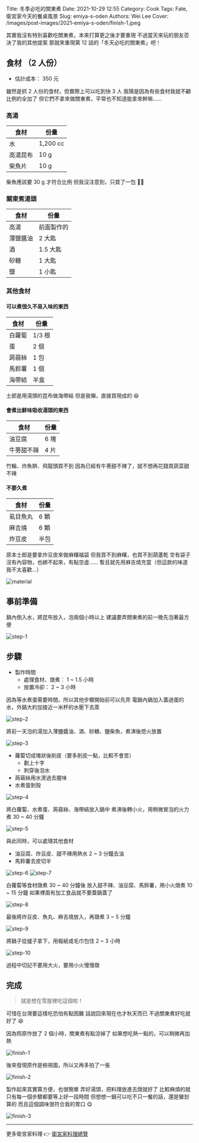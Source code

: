 Title: 冬季必吃的關東煮
Date: 2021-10-29 12:55
Category: Cook
Tags: Fate, 衛宮家今天的餐桌風景
Slug: emiya-s-oden
Authors: Wei Lee
Cover: /images/post-images/2021-emiya-s-oden/finish-1.jpeg

其實我沒有特別喜歡吃關東煮，本來打算更之後才要重現
不過當天來玩的朋友否決了我的其他提案
那就來重現第 12 話的「冬天必吃的關東煮」吧！

<!--more-->

## 食材 （2 人份）
* 估計成本： 350 元

雖然是抓 2 人份的食材，但實際上可以吃到快 3 人
我猜是因為有些食材我就不顧比例的全加了
但它們不拿來做關東煮，平常也不知道能拿來幹嘛......

### 高湯

| 食材 | 份量 |
|---|---|
| 水 | 1,200 cc |
| 高湯昆布 | 10 g |
| 柴魚片 | 10 g |

柴魚應該要 30 g 才符合比例
但我沒注意到，只買了一包 🤷‍♂️

### 關東煮湯頭

| 食材 | 份量 |
|---|---|
| 高湯 | 前面製作的 |
| 薄鹽醬油 | 2 大匙 |
| 酒 | 1.5 大匙 |
| 砂糖 | 1 大匙 |
| 鹽 | 1 小匙 |

### 其他食材

#### 可以煮很久不易入味的東西

| 食材 | 份量 |
|---|---|
| 白蘿蔔 | 1/3 根|
| 蛋 | 2 個 |
| 蒟蒻絲 | 1 包 |
| 馬鈴薯 | 1 個 |
| 海帶結 | 半盒 |

士郎是用湯頭的昆布做海帶結
但是我懶，直接買現成的 😆

#### 會煮出鮮味吸收湯頭的東西

| 食材 | 份量 |
|---|---|
| 油豆腐 | 6 塊 |
| 牛蒡甜不辣 | 4 片|

竹輪、炸魚餅、飛龍頭買不到
因為已經有牛蒡甜不辣了，就不想再花錢買蔬菜甜不辣

#### 不要久煮

| 食材 | 份量 |
|---|---|
| 虱目魚丸 | 6 顆 |
| 麻吉燒 | 6 顆 |
| 炸豆皮 | 半包 |

原本士郎是要拿炸豆皮來做麻糬福袋
但我買不到麻糬，也買不到葫蘆乾
空有袋子沒有內容物，也綁不起來，有點空虛......
暫且就先用麻吉燒充當（但這款的味道我不太喜歡...）

![material](/images/post-images/2021-emiya-s-oden/material.jpeg)

## 事前準備

鍋內倒入水，將昆布放入，泡兩個小時以上
建議要弄關東煮的前一晚先泡著最方便

![step-1](/images/post-images/2021-emiya-s-oden/step-1.jpeg)

## 步驟
* 製作時間
    * 處理食材、燉煮： 1 ~ 1.5 小時
    * 放置冷卻： 2 ~ 3 小時

因為等水煮蛋需要時間，所以其他步驟開始前可以先弄
電鍋內鍋加入蓋過蛋的水，外鍋大約加接近一米杯的水壓下去蒸

![step-2](/images/post-images/2021-emiya-s-oden/step-2.jpeg)

將前一天泡的湯加入薄鹽醬油、酒、砂糖、鹽柴魚，煮沸後熄火放置

![step-3](/images/post-images/2021-emiya-s-oden/step-3.jpeg)

* 蘿蔔切成塊狀後削皮（要多削皮一點，比較不會苦）
    * 劃上十字
    * 刺穿後泡水
* 蒟蒻絲用水燙過去腥味
* 水煮蛋剝殼

![step-4](/images/post-images/2021-emiya-s-oden/step-4.jpeg)

將白蘿蔔、水煮蛋、蒟蒻絲、海帶結放入鍋中
煮沸後轉小火，用稍微冒泡的火力煮 30 ~ 40 分鐘

![step-5](/images/post-images/2021-emiya-s-oden/step-5.jpeg)

與此同時，可以處理其他食材

* 油豆腐、炸豆皮、甜不辣用熱水 2 ~ 3 分鐘去油
* 馬鈴薯去皮切半

![step-6](/images/post-images/2021-emiya-s-oden/step-6.jpeg)
![step-7](/images/post-images/2021-emiya-s-oden/step-7.jpeg)


白蘿蔔等食材燉煮 30 ~ 40 分鐘後
放入甜不辣、油豆腐、馬鈴薯，用小火燉煮 10 ~ 15 分鐘
如果裡面有加工食品就不要蓋鍋蓋了

![step-8](/images/post-images/2021-emiya-s-oden/step-8.jpeg)

最後將炸豆皮、魚丸、麻吉燒放入，再燉煮 3 ~ 5 分鐘

![step-9](/images/post-images/2021-emiya-s-oden/step-9.jpeg)


將鍋子從爐子拿下，用報紙或毛巾包住 2 ~ 3 小時

![step-10](/images/post-images/2021-emiya-s-oden/step-10.jpeg)

過程中切記不要用大火，要用小火慢慢燉

## 完成

> 就是想在雪屋裡吃這個啦！

可惜在台灣要這樣吃恐怕有點困難
話說回來現在也才秋天而已
不過關東煮好吃就好了 😆

因為照原作放了 2 個小時，關東煮有點涼掉了
如果想吃熱一點的，可以稍微再加熱

![finish-1](/images/post-images/2021-emiya-s-oden/finish-1.jpeg)

後來發現原作是俯視圖，所以又再多拍了一張

![finish-2](/images/post-images/2021-emiya-s-oden/finish-2.jpeg)

製作起來其實算方便，也很簡單
弄好湯頭，把料理放進去燉就好了
比較麻煩的就只有每一個步驟都要等上好一段時間
但想想一鍋可以吃不只一餐的話，還是蠻划算的
而且這個調味很符合我的胃口 😋

![finish-3](/images/post-images/2021-emiya-s-oden/finish-3.jpeg)

---

更多衛宮家料理 👉 [衛宮家料理總覽]({filename}/pages/emiya-toc.md)
